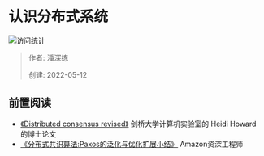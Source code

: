 # 认识分布式系统

![访问统计](https://visitor-badge.glitch.me/badge?page_id=06-distributed-system-about&left_color=blue&right_color=red)

> 作者: 潘深练
>
> 创建: 2022-05-12

## 前置阅读

- [《Distributed consensus revised》](http://www.istrsjournal.org/wp-content/uploads/2018/06/Designing_Distributed_Systems.pdf) 剑桥大学计算机实验室的 Heidi Howard 的博士论文
- [《分布式共识算法:Paxos的泛化与优化扩展小结》](https://zhuanlan.zhihu.com/p/96189481) Amazon资深工程师

 
